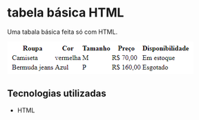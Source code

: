 # tabela básica HTML
Uma tabala básica feita só com HTML.

[<img src= "./Tabela básica.png" alt="tabela básica HTML">](https://tiago-costa-003.github.io/Tabela-basica/)

## Tecnologias utilizadas
- HTML